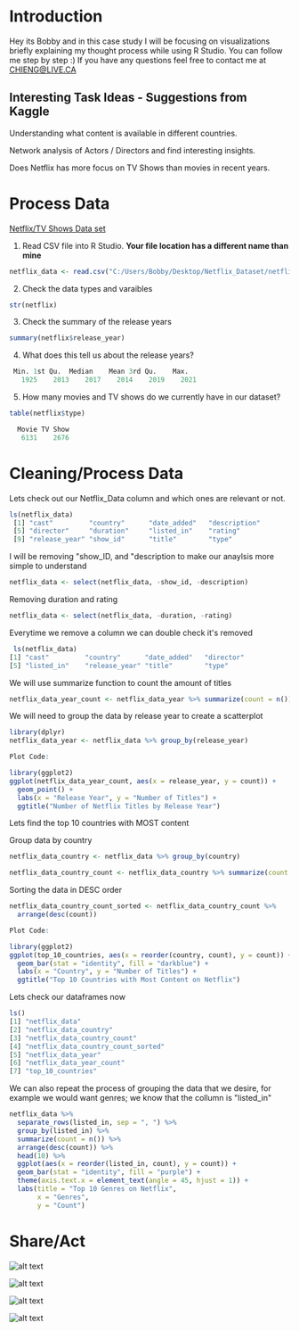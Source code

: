 # Introduction
Hey its Bobby and in this case study I will be focusing on visualizations briefly explaining my thought process while using R Studio. You can follow me step by step :)
If you have any questions feel free to contact me at CHIENG@LIVE.CA

## Interesting Task Ideas - Suggestions from Kaggle

Understanding what content is available in different countries.

Network analysis of Actors / Directors and find interesting insights.

Does Netflix has more focus on TV Shows than movies in recent years.


# Process Data
[Netflix/TV Shows Data set](https://www.kaggle.com/datasets/shivamb/netflix-shows) 

1. Read CSV file into R Studio. **Your file location has a different name than mine**
```r
netflix_data <- read.csv("C:/Users/Bobby/Desktop/Netflix_Dataset/netflix_titles.csv")
```

2. Check the data types and varaibles
```r
str(netflix)
```

3. Check the summary of the release years
```r
summary(netflix$release_year)
```

4. What does this tell us about the release years?
```r
 Min. 1st Qu.  Median    Mean 3rd Qu.    Max. 
   1925    2013    2017    2014    2019    2021 
```

5. How many movies and TV shows do we currently have in our dataset?
```r
table(netflix$type)

  Movie TV Show 
   6131    2676 
```

# Cleaning/Process Data

Lets check out our Netflix_Data column and which ones are relevant or not.

```r
ls(netflix_data)
 [1] "cast"         "country"      "date_added"   "description" 
 [5] "director"     "duration"     "listed_in"    "rating"      
 [9] "release_year" "show_id"      "title"        "type"      
 ```
 
I will be removing "show_ID, and "description to make our anaylsis more simple to understand
```r
netflix_data <- select(netflix_data, -show_id, -description)
```

Removing duration and rating
```r
netflix_data <- select(netflix_data, -duration, -rating)
```

Everytime we remove a column we can double check it's removed

```r
 ls(netflix_data)
[1] "cast"         "country"      "date_added"   "director"    
[5] "listed_in"    "release_year" "title"        "type"
```

We will use summarize function to count the amount of titles
```r
netflix_data_year_count <- netflix_data_year %>% summarize(count = n())
```

We will need to group the data by release year to create a scatterplot

```r
library(dplyr)
netflix_data_year <- netflix_data %>% group_by(release_year)
```


```r
Plot Code:

library(ggplot2)
ggplot(netflix_data_year_count, aes(x = release_year, y = count)) +
  geom_point() +
  labs(x = "Release Year", y = "Number of Titles") +
  ggtitle("Number of Netflix Titles by Release Year")
  ```


Lets find the top 10 countries with MOST content

Group data by country

```r
netflix_data_country <- netflix_data %>% group_by(country)
```

```r
netflix_data_country_count <- netflix_data_country %>% summarize(count = n())
```

Sorting the  data in DESC order

```r
netflix_data_country_count_sorted <- netflix_data_country_count %>% 
  arrange(desc(count))
```

```r
Plot Code:

library(ggplot2)
ggplot(top_10_countries, aes(x = reorder(country, count), y = count)) +
  geom_bar(stat = "identity", fill = "darkblue") +
  labs(x = "Country", y = "Number of Titles") +
  ggtitle("Top 10 Countries with Most Content on Netflix")
```

Lets check our dataframes now

```r
ls()
[1] "netflix_data"                     
[2] "netflix_data_country"             
[3] "netflix_data_country_count"       
[4] "netflix_data_country_count_sorted"
[5] "netflix_data_year"                
[6] "netflix_data_year_count"          
[7] "top_10_countries" 
```

We can also repeat the process of grouping the data that we desire, for example we would want genres;
we know that the collumn is "listed_in"

```r
netflix_data %>%
  separate_rows(listed_in, sep = ", ") %>%
  group_by(listed_in) %>%
  summarize(count = n()) %>%
  arrange(desc(count)) %>%
  head(10) %>%
  ggplot(aes(x = reorder(listed_in, count), y = count)) +
  geom_bar(stat = "identity", fill = "purple") +
  theme(axis.text.x = element_text(angle = 45, hjust = 1)) +
  labs(title = "Top 10 Genres on Netflix",
       x = "Genres",
       y = "Count")
 ```


# Share/Act

![alt text](https://github.com/databubs/Netflix-Movies-and-TV-Shows/blob/main/Top_Content.png)

![alt text](https://github.com/databubs/Netflix-Movies-and-TV-Shows/blob/main/Release_By_Year.png)

![alt text](https://github.com/databubs/Netflix-Movies-and-TV-Shows/blob/main/Release_Year.png)

![alt text](https://github.com/databubs/Netflix-Movies-and-TV-Shows/blob/main/Top_Genres.png)


